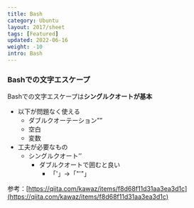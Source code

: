 ```yaml
---
title: Bash
category: Ubuntu
layout: 2017/sheet
tags: [Featured]
updated: 2022-06-16
weight: -10
intro: Bash
---
```


### Bashでの文字エスケープ

Bashでの文字エスケープは**シングルクオートが基本**

- 以下が問題なく使える
  - ダブルクオーテーション””
  - 空白
  - 変数
- 工夫が必要なもの
  - シングルクオート’’
    - ダブルクオートで囲むと良い
      - 「'」→「"'"」

参考：[https://qiita.com/kawaz/items/f8d68f11d31aa3ea3d1c](https://qiita.com/kawaz/items/f8d68f11d31aa3ea3d1c)
